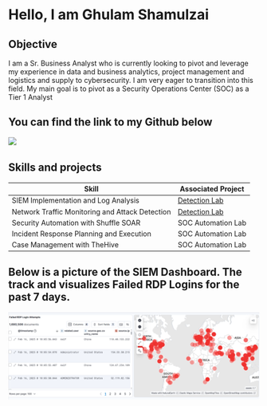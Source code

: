 # Hello, I am Ghulam Shamulzai

## Objective
I am a Sr. Business Analyst who is currently looking to pivot and leverage my experience in data and business analytics, project management and logistics and supply to cybersecurity. I am very eager to transition into this field. My main goal is to pivot as a Security Operations Center (SOC) as a Tier 1 Analyst

## You can find the link to my Github below
<a href="https://www.linkedin.com/in/ghulam-shamulzai/"><img src="https://custom-icon-badges.demolab.com/badge/LinkedIn-0A66C2?logo=linkedin-white&logoColor=fff)](#)" /></a>


## Skills and projects
| Skill                                         | Associated Project         |
|-----------------------------------------------|----------------------------|
| SIEM Implementation and Log Analysis          | <a   href="https://github.com/ghulamshamulzai/ghulam.shamulzai/blob/main/SIEM%20Implementation%20and%20Log%20Analysis">Detection Lab</a>|
| Network Traffic Monitoring and Attack Detection | <a href="https://github.com/ghulam-shamulzai/ghulam.shamulzai/blob/main/SIEM%20Implementation%20and%20Log%20Analysis">Detection Lab</a>|
| Security Automation with Shuffle SOAR         | SOC Automation Lab|
| Incident Response Planning and Execution      | SOC Automation Lab|
| Case Management with TheHive                  | SOC Automation Lab|


## Below is a picture of the SIEM Dashboard. The track and visualizes Failed RDP Logins for the past 7 days.
<img src="https://github.com/ghulam-shamulzai/ghulam.shamulzai/blob/main/Untitled%20picture.png">
